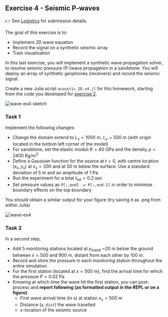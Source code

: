<!--This file was generated, do not modify it.-->
## Exercise 4 - **Seismic P-waves**

👉 See [Logistics](/logistics/#submission) for submission details.

The goal of this exercise is to:
- Implement 2D wave equation
- Record the signal on a synthetic seismic array
- Train visualisation

In this last exercise, you will implement a synthetic wave propagation solver, to resolve seismic pressure (P-)wave propagation in a sandstone. You will deploy an array of synthetic geophones (receivers) and record the seismic signal.

Create a new Julia script `acoustic_2D_v4.jl` for this homework, starting from the code you developed for [exercise 2](#exercise_2_-_acoustic_waves_in_2d_-_v2).

![wave-ex4-sketch](../assets/literate_figures/wave_ex4_sketch.png)

### Task 1
Implement the following changes:
- Change the domain extend to $L_x=1000$ m, $L_y=500$ m (with origin located in the bottom left corner of the model)
- For sandstone, set the elastic moduli $K=40$ GPa and the density $ρ=2400$ Kg/m$^3$
- Define a Gaussian function for the source at $t=0$, with centre location $(x_s, y_s)$ at $x_s = 200$ and at $50$ m below the surface. Use a standard deviation of $5$ m and an amplitude of $1$ Pa.
- Run the experiment for a total $t_\mathrm{tot}=0.2$ sec
- Set pressure values as `P[:,end] .= P[:,end-1]` in order to minimise boundary effects on the top boundary

You should obtain a similar output for your figure (try saving it as .png from within Julia)

![wave-ex4](../assets/literate_figures/wave_ex4.png)

### Task 2
In a second step,
- Add 5 monitoring stations located at $y_\mathrm{monit}$ ~$20$ m below the ground between $x=500$ and $900$ m, distant from each other by $100$ m.
- Record and store the pressure in each monitoring station throughout the entire simulation
- For the first station (located at $x=500$ m), find the arrival time for which the pressure $P > 0.02$ Pa
- Knowing at which time the wave hit the first station, you can post-process and **report following (as formatted output in the REPL or on a figure)**:
  - First wave arrival time (in s) at station $x_s=500$ m
  - Distance (`∆_dist`) the wave travelled
  - $x$-location of the seismic source

